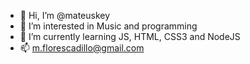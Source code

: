 - 👋 Hi, I’m @mateuskey
- 👀 I’m interested in Music and programming
- 🌱 I’m currently learning JS, HTML, CSS3 and NodeJS
- 📫 m.florescadillo@gmail.com

<!---
mateuskey/mateuskey is a ✨ special ✨ repository because its `README.md` (this file) appears on your GitHub profile.
You can click the Preview link to take a look at your changes.
--->
